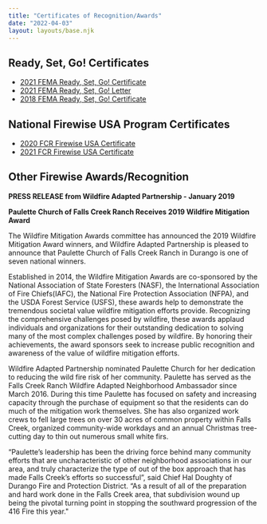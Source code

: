 ```yaml
---
title: "Certificates of Recognition/Awards"
date: "2022-04-03"
layout: layouts/base.njk
---
```


## Ready, Set, Go! Certificates

- [2021 FEMA Ready, Set, Go! Certificate](../static/2022/04/rsg2021.jpg)
- [2021 FEMA Ready, Set, Go! Letter](/static/2022/04/Falls-Creek-Ready-Set-Go-Cert-letter.pdf)
- [2018 FEMA Ready, Set, Go! Certificate](../static/2022/04/fw2018-1.jpg)

## National Firewise USA Program Certificates

- [2020 FCR Firewise USA Certificate](../static/2022/04/fw2020-1.jpg)
- [2021 FCR Firewise USA Certificate](../static/2022/04/fw2021-2.jpg)

## Other Firewise Awards/Recognition

**PRESS RELEASE from Wildfire Adapted Partnership - January 2019**

**Paulette Church of Falls Creek Ranch Receives 2019 Wildfire Mitigation Award**

The Wildfire Mitigation Awards committee has announced the 2019 Wildfire Mitigation Award winners, and Wildfire Adapted Partnership is pleased to announce that Paulette Church of Falls Creek Ranch in Durango is one of seven national winners.

Established in 2014, the Wildfire Mitigation Awards are co-sponsored by the National Association of State Foresters (NASF), the International Association of Fire Chiefs(IAFC), the National Fire Protection Association (NFPA), and the USDA Forest Service (USFS), these awards help to demonstrate the tremendous societal value wildfire mitigation efforts provide. Recognizing the comprehensive challenges posed by wildfire, these awards applaud individuals and organizations for their outstanding dedication to solving many of the most complex challenges posed by wildfire. By honoring their achievements, the award sponsors seek to increase public recognition and awareness of the value of wildfire mitigation efforts.

Wildfire Adapted Partnership nominated Paulette Church for her dedication to reducing the wild fire risk of her community. Paulette has served as the Falls Creek Ranch Wildfire Adapted Neighborhood Ambassador since March 2016. During this time Paulette has focused on safety and increasing capacity through the purchase of equipment so that the residents can do much of the mitigation work themselves. She has also organized work crews to fell large trees on over 30 acres of common property within Falls Creek, organized community-wide workdays and an annual Christmas tree-cutting day to thin out numerous small white firs.

“Paulette’s leadership has been the driving force behind many community efforts that are uncharacteristic of other neighborhood associations in our area, and truly characterize the type of out of the box approach that has made Falls Creek’s efforts so successful”, said Chief Hal Doughty of Durango Fire and Protection District. “As a result of all of the preparation and hard work done in the Falls Creek area, that subdivision wound up being the pivotal turning point in stopping the southward progression of the 416 Fire this year." 
